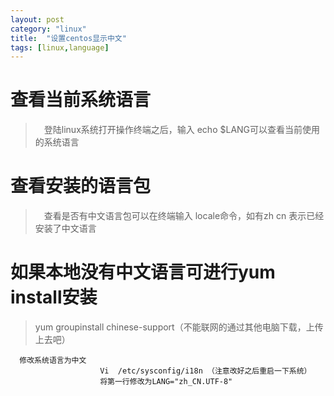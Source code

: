 ```yaml
---
layout: post
category: "linux"
title:  "设置centos显示中文"
tags: [linux,language]
---
```


#  查看当前系统语言
>　登陆linux系统打开操作终端之后，输入 echo $LANG可以查看当前使用的系统语言
#  查看安装的语言包
>　查看是否有中文语言包可以在终端输入 locale命令，如有zh cn 表示已经安装了中文语言

#  如果本地没有中文语言可进行yum install安装
> yum groupinstall chinese-support（不能联网的通过其他电脑下载，上传上去吧）

```
  修改系统语言为中文
					Vi  /etc/sysconfig/i18n （注意改好之后重启一下系统）
					将第一行修改为LANG="zh_CN.UTF-8"
```